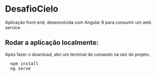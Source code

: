 # DesafioCielo

Aplicação front end, desenvolvida com Angular 8 para consumir um web service.

## Rodar a aplicação localmente:

Após fazer o download, abri um terminal de comando na raiz do projeto.

<pre>
  npm install
  ng serve
</pre>
